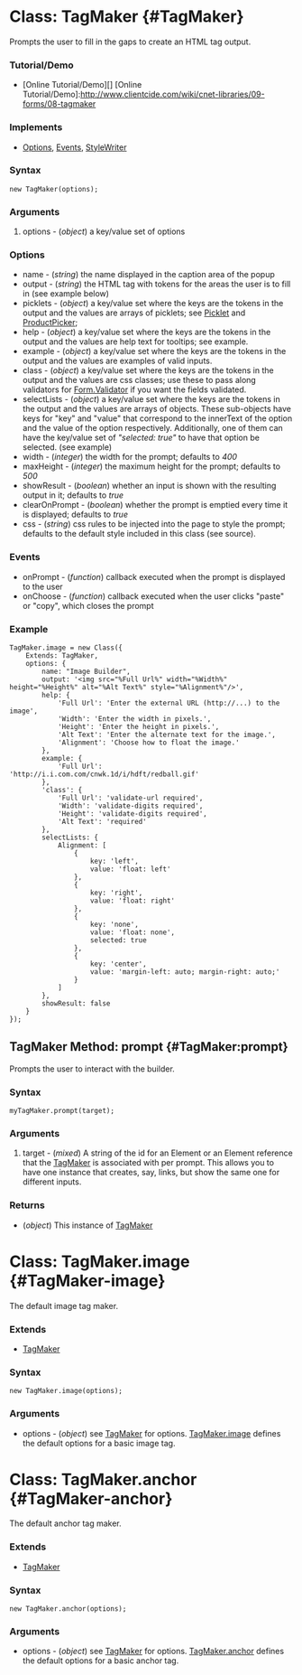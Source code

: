 Class: TagMaker {#TagMaker}
===========================

Prompts the user to fill in the gaps to create an HTML tag output.

### Tutorial/Demo

* [Online Tutorial/Demo][]
[Online Tutorial/Demo]:http://www.clientcide.com/wiki/cnet-libraries/09-forms/08-tagmaker

### Implements

* [Options][], [Events][], [StyleWriter][]

### Syntax

	new TagMaker(options);

### Arguments

1. options - (*object*) a key/value set of options

### Options

* name - (*string*) the name displayed in the caption area of the popup
* output - (*string*) the HTML tag with tokens for the areas the user is to fill in (see example below)
* picklets - (*object*) a key/value set where the keys are the tokens in the output and the values are arrays of picklets; see [Picklet][] and [ProductPicker][];
* help - (*object*) a key/value set where the keys are the tokens in the output and the values are help text for tooltips; see example.
* example - (*object*) a key/value set where the keys are the tokens in the output and the values are examples of valid inputs.
* class - (*object*) a key/value set where the keys are the tokens in the output and the values are css classes; use these to pass along validators for [Form.Validator][] if you want the fields validated.
* selectLists - (*object*) a key/value set where the keys are the tokens in the output and the values are arrays of objects. These sub-objects have keys for "key" and "value" that correspond to the innerText of the option and the value of the option respectively. Additionally, one of them can have the key/value set of *"selected: true"* to have that option be selected. (see example)
* width - (*integer*) the width for the prompt; defaults to *400*
* maxHeight - (*integer*) the maximum height for the prompt; defaults to *500*
* showResult - (*boolean*) whether an input is shown with the resulting output in it; defaults to *true*
* clearOnPrompt - (*boolean*) whether the prompt is emptied every time it is displayed; defaults to *true*
* css - (*string*) css rules to be injected into the page to style the prompt; defaults to the default style included in this class (see source).

### Events

* onPrompt - (*function*) callback executed when the prompt is displayed to the user
* onChoose - (*function*) callback executed when the user clicks "paste" or "copy", which closes the prompt

### Example

	TagMaker.image = new Class({
		Extends: TagMaker,
		options: {
			name: "Image Builder",
			output: '<img src="%Full Url%" width="%Width%" height="%Height%" alt="%Alt Text%" style="%Alignment%"/>',
			help: {
				'Full Url': 'Enter the external URL (http://...) to the image',
				'Width': 'Enter the width in pixels.',
				'Height': 'Enter the height in pixels.',
				'Alt Text': 'Enter the alternate text for the image.',
				'Alignment': 'Choose how to float the image.'
			},
			example: {
				'Full Url': 'http://i.i.com.com/cnwk.1d/i/hdft/redball.gif'
			},
			'class': {
				'Full Url': 'validate-url required',
				'Width': 'validate-digits required',
				'Height': 'validate-digits required',
				'Alt Text': 'required'
			},
			selectLists: {
				Alignment: [
					{
						key: 'left',
						value: 'float: left'
					},
					{
						key: 'right',
						value: 'float: right'
					},
					{
						key: 'none',
						value: 'float: none',
						selected: true
					},
					{
						key: 'center',
						value: 'margin-left: auto; margin-right: auto;'
					}
				]		
			},
			showResult: false
		}
	});


TagMaker Method: prompt {#TagMaker:prompt}
------------------------------------------

Prompts the user to interact with the builder.

### Syntax

	myTagMaker.prompt(target);

### Arguments

1. target - (*mixed*) A string of the id for an Element or an Element reference that the [TagMaker][] is associated with per prompt. This allows you to have one instance that creates, say, links, but show the same one for different inputs.

### Returns

* (*object*) This instance of [TagMaker][]

Class: TagMaker.image {#TagMaker-image}
=======================================

The default image tag maker.

### Extends

* [TagMaker][]

### Syntax

	new TagMaker.image(options);

### Arguments

* options - (*object*) see [TagMaker][] for options. [TagMaker.image][] defines the default options for a basic image tag.

Class: TagMaker.anchor {#TagMaker-anchor}
=========================================

The default anchor tag maker.

### Extends

* [TagMaker][]

### Syntax

	new TagMaker.anchor(options);

### Arguments

* options - (*object*) see [TagMaker][] for options. [TagMaker.anchor][] defines the default options for a basic anchor tag.



[TagMaker]: #TagMaker
[TagMaker.anchor]: #TagMaker-anchor
[TagMaker.image]: #TagMaker-image
[Picklet]: http://clientcide.com/docs/Forms/ProductPicker#Picklet
[ProductPicker]: http://clientcide.com/docs/Forms/ProductPicker#ProductPicker
[Form.Validator]: http://clientcide.com/docs/Forms/Form.Validator
[StyleWriter]: http://clientcide.com/docs/UI/StyleWriter
[Options]: http://www.mootools.net/docs/core/Class/Class.Extras#Options
[Events]: http://www.mootools.net/docs/core/Class/Class.Extras#Events
